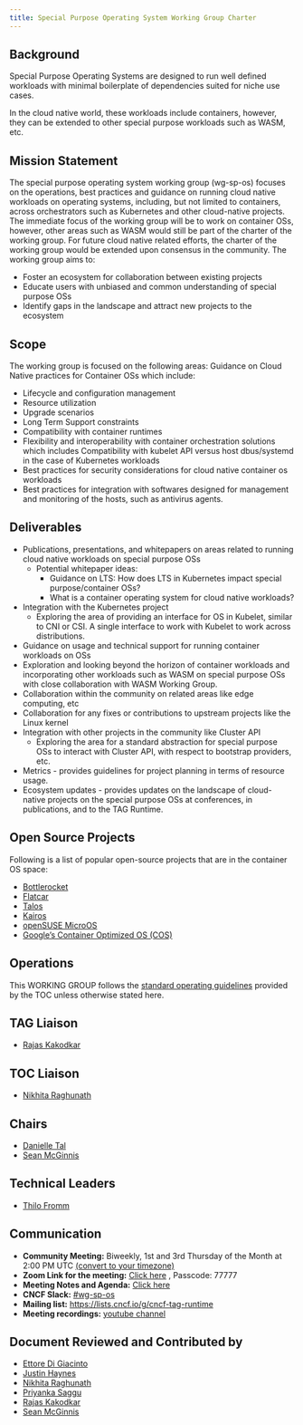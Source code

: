 ```yaml
---
title: Special Purpose Operating System Working Group Charter
--- 
```

## Background

Special Purpose Operating Systems are designed to run well defined workloads with minimal boilerplate of dependencies suited for niche use cases. 

In the cloud native world, these workloads include containers, however, they can be extended to other special purpose workloads such as WASM, etc. 

## Mission Statement

The special purpose operating system working group (wg-sp-os) focuses on the operations, best practices and guidance on running cloud native workloads on operating systems, including, but not limited to containers, across orchestrators such as Kubernetes and other cloud-native projects. The immediate focus of the working group will be to work on container OSs, however, other areas such as WASM would still be part of the charter of the working group. For future cloud native related efforts, the charter of the working group would be extended upon consensus in the community. The working group aims to:
- Foster an ecosystem for collaboration between existing projects
- Educate users with unbiased and common understanding of special purpose OSs
- Identify gaps in the landscape and attract new projects to the ecosystem

## Scope

The working group is focused on the following areas:
Guidance on Cloud Native practices for Container OSs which include:
- Lifecycle and configuration management
- Resource utilization
- Upgrade scenarios
- Long Term Support constraints
- Compatibility with container runtimes
- Flexibility and interoperability with container orchestration solutions which includes Compatibility with kubelet API versus host dbus/systemd in the case of Kubernetes workloads
- Best practices for security considerations for cloud native container os workloads
- Best practices for integration with softwares designed for management and monitoring of the hosts, such as antivirus agents. 

## Deliverables 

- Publications, presentations, and whitepapers on areas related to running cloud native workloads on special purpose OSs
   - Potential whitepaper ideas:
      - Guidance on LTS: How does LTS in Kubernetes impact special purpose/container OSs?
      - What is a container operating system for cloud native workloads?
- Integration with the Kubernetes project
   - Exploring the area of providing an interface for OS in Kubelet, similar to CNI or CSI. A single interface to work with Kubelet to work across distributions.
- Guidance on usage and technical support for running container workloads on OSs
- Exploration and looking beyond the horizon of container workloads and incorporating other workloads such as WASM on special purpose OSs with close collaboration with WASM Working Group.
- Collaboration within the community on related areas like edge computing, etc
- Collaboration for any fixes or contributions to upstream projects like the Linux kernel
- Integration with other projects in the community like Cluster API
   - Exploring the area for a standard abstraction for special purpose OSs to interact with Cluster API, with respect to bootstrap providers, etc.
- Metrics - provides guidelines for project planning in terms of resource usage.
- Ecosystem updates - provides updates on the landscape of cloud-native projects on the special purpose OSs at conferences, in publications, and to the TAG Runtime.

## Open Source Projects

Following is a list of popular open-source projects that are in the container OS space:
- [Bottlerocket](https://bottlerocket.dev)
- [Flatcar](https://www.flatcar.org)
- [Talos](https://www.talos.dev)
- [Kairos](https://kairos.io)
- [openSUSE MicroOS](https://microos.opensuse.org/)
- [Google’s Container Optimized OS (COS)](https://cloud.google.com/container-optimized-os/docs/resources/sources)

## Operations
This WORKING GROUP follows the [standard operating guidelines](https://github.com/cncf/toc/blob/main/tags/cncf-tags.md#operating-model) provided by the TOC unless otherwise stated here.

## TAG Liaison
- [Rajas Kakodkar](https://github.com/rajaskakodkar)

## TOC Liaison
- [Nikhita Raghunath](https://github.com/nikhita)

## Chairs
- [Danielle Tal](https://github.com/miao0miao)
- [Sean McGinnis](https://github.com/stmcginnis)

## Technical Leaders
- [Thilo Fromm](https://github.com/t-lo)

## Communication

- **Community Meeting:** Biweekly, 1st and 3rd Thursday of the Month at 2:00 PM UTC [(convert to your timezone)](https://dateful.com/convert/coordinated-universal-time-utc?t=2pm)
- **Zoom Link for the meeting:**  [Click here](https://zoom.us/my/cncftagruntime?pwd=N2xyRkZaN2JWZkNmS3EzbE1HVnhEQT09) , Passcode: 77777
- **Meeting Notes and Agenda:** [Click here](https://docs.google.com/document/d/1MeFwrnOeleTazqmZe16p0fEFLiLPgtCIAAOFIatWNsg/)
- **CNCF Slack:** [#wg-sp-os](https://communityinviter.com/apps/cloud-native/cncf)
- **Mailing list:** https://lists.cncf.io/g/cncf-tag-runtime
- **Meeting recordings:** [youtube channel](https://www.youtube.com/watch?v=zjvfHmb37tQ&list=PL6wYrb-bYwC_1pcrKc4NdilT6YeyqFtB7&ab_channel=CNCFTAGRuntime)

## Document Reviewed and Contributed by
- [Ettore Di Giacinto](https://github.com/mudler)
- [Justin Haynes](https://github.com/jhaynes)
- [Nikhita Raghunath](https://github.com/nikhita)
- [Priyanka Saggu](https://github.com/Priyankasaggu11929)
- [Rajas Kakodkar](https://github.com/rajaskakodkar)
- [Sean McGinnis](https://github.com/stmcginnis)
